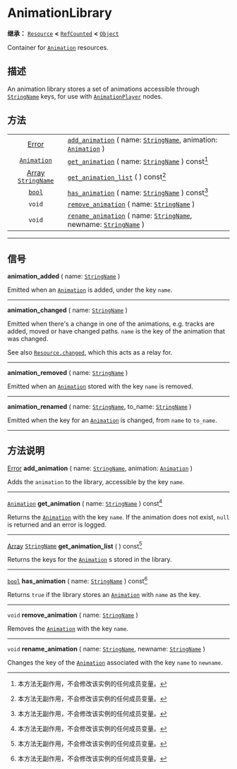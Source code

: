 <!-- ⚠ 请勿编辑本文件 ⚠ -->
<!-- 本文档使用脚本从 WeDot 引擎源码仓库生成。 -->
<!-- 生成脚本：https://github.com/WeDot-Engine/WeDot/tree/4.3/doc/tools/make_md.py； -->
<!-- 原文件：https://github.com/WeDot-Engine/WeDot/tree/4.3/doc/classes/AnimationLibrary.xml。 -->

<div id="_class_animationlibrary"></div>

# AnimationLibrary

**继承：** [`Resource`](class_resource.md) **<** [`RefCounted`](class_refcounted.md) **<** [`Object`](class_object.md)

Container for [`Animation`](class_animation.md) resources.

## 描述

An animation library stores a set of animations accessible through [`StringName`](class_stringname.md) keys, for use with [`AnimationPlayer`](class_animationplayer.md) nodes.

## 方法

|||
|:-:|:--|
| [Error](#enum_@globalscope_error)                           | [`add_animation`](class_animationlibrarymd#class_animationlibrary_method_add_animation) ( name: [`StringName`](class_stringname.md), animation: [`Animation`](class_animation.md) )       |
| [`Animation`](class_animation.md)                           | [`get_animation`](class_animationlibrarymd#class_animationlibrary_method_get_animation) ( name: [`StringName`](class_stringname.md) ) const[^const]                                       |
| [Array](class_array.md) [`StringName`](class_stringname.md) | [`get_animation_list`](class_animationlibrarymd#class_animationlibrary_method_get_animation_list) ( ) const[^const]                                                                       |
| [`bool`](class_bool.md)                                     | [`has_animation`](class_animationlibrarymd#class_animationlibrary_method_has_animation) ( name: [`StringName`](class_stringname.md) ) const[^const]                                       |
| `void`                                                      | [`remove_animation`](class_animationlibrarymd#class_animationlibrary_method_remove_animation) ( name: [`StringName`](class_stringname.md) )                                               |
| `void`                                                      | [`rename_animation`](class_animationlibrarymd#class_animationlibrary_method_rename_animation) ( name: [`StringName`](class_stringname.md), newname: [`StringName`](class_stringname.md) ) |

<!-- rst-class:: classref-section-separator -->

---

## 信号

<div id="_class_class_animationlibrary_signal_animation_added"></div>

**animation_added** ( name: [`StringName`](class_stringname.md) ) <div id="class_animationlibrary_signal_animation_added"></div>

Emitted when an [`Animation`](class_animation.md) is added, under the key `name`.

<!-- rst-class:: classref-item-separator -->

---

<div id="_class_class_animationlibrary_signal_animation_changed"></div>

**animation_changed** ( name: [`StringName`](class_stringname.md) ) <div id="class_animationlibrary_signal_animation_changed"></div>

Emitted when there's a change in one of the animations, e.g. tracks are added, moved or have changed paths. `name` is the key of the animation that was changed.

See also [`Resource.changed`](#class_resource_signal_changed), which this acts as a relay for.

<!-- rst-class:: classref-item-separator -->

---

<div id="_class_class_animationlibrary_signal_animation_removed"></div>

**animation_removed** ( name: [`StringName`](class_stringname.md) ) <div id="class_animationlibrary_signal_animation_removed"></div>

Emitted when an [`Animation`](class_animation.md) stored with the key `name` is removed.

<!-- rst-class:: classref-item-separator -->

---

<div id="_class_class_animationlibrary_signal_animation_renamed"></div>

**animation_renamed** ( name: [`StringName`](class_stringname.md), to_name: [`StringName`](class_stringname.md) ) <div id="class_animationlibrary_signal_animation_renamed"></div>

Emitted when the key for an [`Animation`](class_animation.md) is changed, from `name` to `to_name`.

<!-- rst-class:: classref-section-separator -->

---

## 方法说明

<div id="_class_animationlibrary_method_add_animation"></div>

[Error](#enum_@globalscope_error) **add_animation** ( name: [`StringName`](class_stringname.md), animation: [`Animation`](class_animation.md) )<div id="class_animationlibrary_method_add_animation"></div>

Adds the `animation` to the library, accessible by the key `name`.

<!-- rst-class:: classref-item-separator -->

---

<div id="_class_animationlibrary_method_get_animation"></div>

[`Animation`](class_animation.md) **get_animation** ( name: [`StringName`](class_stringname.md) ) const[^const]<div id="class_animationlibrary_method_get_animation"></div>

Returns the [`Animation`](class_animation.md) with the key `name`. If the animation does not exist, `null` is returned and an error is logged.

<!-- rst-class:: classref-item-separator -->

---

<div id="_class_animationlibrary_method_get_animation_list"></div>

[Array](class_array.md) [`StringName`](class_stringname.md) **get_animation_list** ( ) const[^const]<div id="class_animationlibrary_method_get_animation_list"></div>

Returns the keys for the [`Animation`](class_animation.md) s stored in the library.

<!-- rst-class:: classref-item-separator -->

---

<div id="_class_animationlibrary_method_has_animation"></div>

[`bool`](class_bool.md) **has_animation** ( name: [`StringName`](class_stringname.md) ) const[^const]<div id="class_animationlibrary_method_has_animation"></div>

Returns `true` if the library stores an [`Animation`](class_animation.md) with `name` as the key.

<!-- rst-class:: classref-item-separator -->

---

<div id="_class_animationlibrary_method_remove_animation"></div>

`void` **remove_animation** ( name: [`StringName`](class_stringname.md) )<div id="class_animationlibrary_method_remove_animation"></div>

Removes the [`Animation`](class_animation.md) with the key `name`.

<!-- rst-class:: classref-item-separator -->

---

<div id="_class_animationlibrary_method_rename_animation"></div>

`void` **rename_animation** ( name: [`StringName`](class_stringname.md), newname: [`StringName`](class_stringname.md) )<div id="class_animationlibrary_method_rename_animation"></div>

Changes the key of the [`Animation`](class_animation.md) associated with the key `name` to `newname`.

[^virtual]: 本方法通常需要用户覆盖才能生效。
[^const]: 本方法无副作用，不会修改该实例的任何成员变量。
[^vararg]: 本方法除了能接受在此处描述的参数外，还能够继续接受任意数量的参数。
[^constructor]: 本方法用于构造某个类型。
[^static]: 调用本方法无需实例，可直接使用类名进行调用。
[^operator]: 本方法描述的是使用本类型作为左操作数的有效运算符。
[^bitfield]: 这个值是由下列位标志构成位掩码的整数。
[^void]: 无返回值。
